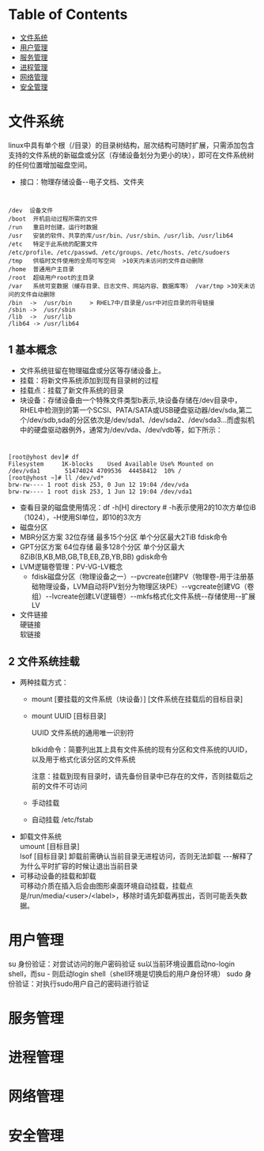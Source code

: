# Table of Contents

* [文件系统](#文件系统)
* [用户管理](#用户管理)
* [服务管理](#服务管理)
* [进程管理](#进程管理)
* [网络管理](#网络管理)
* [安全管理](#安全管理)


# 文件系统
linux中具有单个根（/目录）的目录树结构，层次结构可随时扩展，只需添加包含支持的文件系统的新磁盘或分区（存储设备划分为更小的块），即可在文件系统树的任何位置增加磁盘空间。
* 接口：物理存储设备--电子文档、文件夹
#  
    /dev  设备文件
    /boot  开机启动过程所需的文件
    /run   重启时创建，运行时数据
    /usr   安装的软件、共享的库/usr/bin、/usr/sbin、/usr/lib、/usr/lib64
    /etc   特定于此系统的配置文件 /etc/profile、/etc/passwd、/etc/groups、/etc/hosts、/etc/sudoers
    /tmp   供临时文件使用的全局可写空间  >10天内未访问的文件自动删除
    /home  普通用户主目录
    /root  超级用户root的主目录
    /var   系统可变数据（缓存目录、日志文件、网站内容、数据库等） /var/tmp >30天未访问的文件自动删除
    /bin  ->  /usr/bin     > RHEL7中/目录是/usr中对应目录的符号链接
    /sbin ->  /usr/sbin
    /lib  ->  /usr/lib
    /lib64 -> /usr/lib64
## 1 基本概念
*  文件系统驻留在物理磁盘或分区等存储设备上。
*  挂载：将新文件系统添加到现有目录树的过程
*  挂载点：挂载了新文件系统的目录
*  块设备：存储设备由一个特殊文件类型b表示,块设备存储在/dev目录中，RHEL中检测到的第一个SCSI、PATA/SATA或USB硬盘驱动器/dev/sda,第二个/dev/sdb,sda的分区依次是/dev/sda1、/dev/sda2、/dev/sda3...而虚拟机中的硬盘驱动器例外，通常为/dev/vda、/dev/vdb等，如下所示：
# 
    [root@yhost dev]# df
    Filesystem     1K-blocks    Used Available Use% Mounted on
    /dev/vda1       51474024 4709536  44458412  10% /
    [root@yhost ~]# ll /dev/vd*
    brw-rw---- 1 root disk 253, 0 Jun 12 19:04 /dev/vda
    brw-rw---- 1 root disk 253, 1 Jun 12 19:04 /dev/vda1
*  查看目录的磁盘使用情况：df -h\[H\] directory    # -h表示使用2的10次方单位iB（1024），-H使用SI单位，即10的3次方
*  磁盘分区
  * MBR分区方案 32位存储 最多15个分区 单个分区最大2TiB   fdisk命令
  * GPT分区方案 64位存储 最多128个分区 单个分区最大8ZiB(B,KB,MB,GB,TB,EB,ZB,YB,BB)   gdisk命令   
*  LVM逻辑卷管理：PV-VG-LV概念
   * fdisk磁盘分区（物理设备之一）--pvcreate创建PV（物理卷-用于注册基础物理设备，LVM自动将PV划分为物理区块PE）--vgcreate创建VG（卷组）--lvcreate创建LV(逻辑卷）--mkfs格式化文件系统--存储使用--扩展LV
*  文件链接  
   硬链接  
   软链接  
## 2 文件系统挂载
* 两种挂载方式：
  * mount  \[要挂载的文件系统（块设备）\]  \[文件系统在挂载后的目标目录\]
  * mount UUID \[目标目录\] 
  
    UUID 文件系统的通用唯一识别符 
    
    blkid命令：简要列出其上具有文件系统的现有分区和文件系统的UUID，以及用于格式化该分区的文件系统 
    
    注意：挂载到现有目录时，请先备份目录中已存在的文件，否则挂载后之前的文件不可访问 
    
  * 手动挂载
  * 自动挂载 
    /etc/fstab 
* 卸载文件系统  
umount \[目标目录\]  
lsof  \[目标目录\] 卸载前需确认当前目录无进程访问，否则无法卸载 ---解释了为什么平时扩容的时候让退出当前目录  
* 可移动设备的挂载和卸载  
可移动介质在插入后会由图形桌面环境自动挂载，挂载点是/run/media/\<user\>/\<label\>，移除时请先卸载再拔出，否则可能丢失数据。  

# 用户管理

su 身份验证：对尝试访问的账户密码验证
su以当前环境设置启动no-login shell，而su - 则启动login shell（shell环境是切换后的用户身份环境）
sudo 身份验证：对执行sudo用户自己的密码进行验证


# 服务管理


# 进程管理


# 网络管理


# 安全管理
